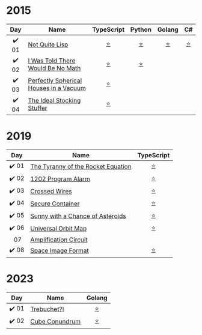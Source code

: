  # 2015
 
 |  Day  | Name                                        |  TypeScript   |    Python     |    Golang     |      C#       |
 | :---: | ------------------------------------------- | :-----------: | :-----------: | :-----------: | :-----------: |
 | ✔️ 01 | [Not Quite Lisp][1]                         | [:star:][1.1] | [:star:][1.2] | [:star:][1.3] | [:star:][1.4] |
 | ✔️ 02 | [I Was Told There Would Be No Math][2]      | [:star:][2.1] | [:star:][2.2] |               |               |
 | ✔️ 03 | [Perfectly Spherical Houses in a Vacuum][3] | [:star:][3.1] |               |               |               |
 | ✔️ 04 | [The Ideal Stocking Stuffer][4]             | [:star:][4.1] |               |               |               |
 
 # 2019
 
 |  Day  | Name                                         |     TypeScript     |
 | :---: | -------------------------------------------- | :----------------: |
 | ✔️ 01 | [The Tyranny of the Rocket Equation][2019.1]  | [:star:][2019.1.1] |
 | ✔️ 02 | [1202 Program Alarm][2019.2]                  | [:star:][2019.1.2] |
 | ✔️ 03 | [Crossed Wires][2019.3]                       | [:star:][2019.1.3] |
 | ✔️ 04 | [Secure Container][2019.4]                    | [:star:][2019.1.4] |
 | ✔️ 05 | [Sunny with a Chance of Asteroids][2019.5]    | [:star:][2019.1.5] |
 | ✔️ 06 | [Universal Orbit Map][2019.6]                 | [:star:][2019.1.6] |
 | ️   07 | [Amplification Circuit][2019.7]               | |
 | ✔️ 08 | [Space Image Format][2019.8]                  | [:star:][2019.1.8] |

# 2023

|  Day  |         Name          | Golang             |
|:---------------------:|--------------------| :----------------: |
| ✔️ 01 | [Trebuchet?!][2023.1] | [:star:][2023.1.1] |
| ✔️ 02 | [Cube Conundrum][2023.2] | [:star:][2023.2.1] |

[1]: http://adventofcode.com/2015/day/1
[1.1]: ./2015/Day%2001%20Not%20quite%20LISP/ts/solution.ts
[1.2]: ./2015/Day%2001%20Not%20quite%20LISP/py/solution.py
[1.3]: ./2015/Day%2001%20Not%20quite%20LISP/go/solution.go
[1.4]: ./2015/Day%2001%20Not%20quite%20LISP/sharp/Solution.cs
[2]: http://adventofcode.com/2015/day/2
[2.1]: ./2015/Day%2002%20Inventory%20Management%20System/ts/solution.ts
[2.2]: ./2015/Day%2002%20Inventory%20Management%20System/py/solution.py
[3]: http://adventofcode.com/2015/day/3
[3.1]: ./2015/Day%2003%20Perfectly%20Spherical%20Houses%20in%20a%20Vacuum/ts/solution.ts
[4]: http://adventofcode.com/2015/day/4
[4.1]: ./2015/Day%2004%20The%20Ideal%20Stocking%20Stuffer/ts/solution.ts


[2019.1]: http://adventofcode.com/2019/day/1
[2019.1.1]: ./2019/Day%2001%20The%20Tyranny%20of%20the%20Rocket%20Equation/ts/solution.ts
[2019.2]: http://adventofcode.com/2019/day/2
[2019.1.2]: ./2019/Day%2002%201202%20Program%20Alarm/ts/solution.ts
[2019.3]: http://adventofcode.com/2019/day/3
[2019.1.3]: ./2019/Day%2003%20Crossed%20Wires/ts/solution.ts
[2019.4]: http://adventofcode.com/2019/day/4
[2019.1.4]: ./2019/Day_04/ts/solution.ts
[2019.5]: http://adventofcode.com/2019/day/5
[2019.1.5]: ./2019/Day_05/ts/solution.ts
[2019.6]: http://adventofcode.com/2019/day/6
[2019.7]: http://adventofcode.com/2019/day/7
[2019.1.6]: ./2019/Day_06/ts/solution.ts
[2019.8]: http://adventofcode.com/2019/day/8
[2019.1.8]: ./2019/Day_08/ts/solution.ts
[2023.1]: http://adventofcode.com/2023/day/1
[2023.1.1]: ./2023/Day_01/go/main.go
[2023.2]: http://adventofcode.com/2023/day/2
[2023.2.1]: ./2023/Day_02/go/main.go

